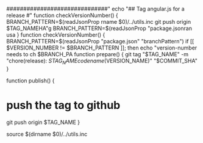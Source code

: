 
##############################"
echo "## Tag angular.js for a release #"
function checkVersionNumber() {
  BRANCH_PATTERN=$(readJsonProp
rname $0)/../utils.inc
  git push origin $TAG_NAMEHA"g
  BRANCH_PATTERN=$(readJsonProp "package.jsonran
    usa
}
function checkVersionNumber() {
  BRANCH_PATTERN=$(readJsonProp "package.json" "branchPattern")
  if [[ $VERSION_NUMBER != $BRANCH_PATTERN ]]; then
    echo "version-number needs to ch $BRANCH_PA
function prepare() {
  git tag "$TAG_NAME" -m "chore(release): $STAG_NAME codename($VERSION_NAME)" "$COMMIT_SHA"
}

function publish() {
  # push the tag to github
  git push origin $TAG_NAME
}

source $(dirname $0)/../utils.inc
